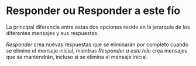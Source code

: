 # Responder ou Responder a este fío

La principal diferencia entre estas dos opciones reside en la jerarquía de los diferentes mensajes y sus respuestas.

_Responder_ crea nuevas respuestas que se eliminarán por completo cuando se elimine el mensaje inicial, mientras _Responder a este hilo_ crea mensajes que se mantendrán, incluso si se elimina el mensaje inicial.

